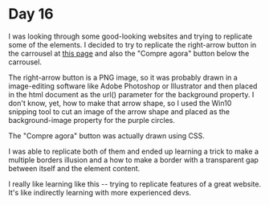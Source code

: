 # Day 16

I was looking through some good-looking websites and trying to replicate some of the elements. I decided to try to replicate the right-arrow button in the carrousel at [this page](https://tazoselmachips.com.br/) and also the "Compre agora" button below the carrousel.

The right-arrow button is a PNG image, so it was probably drawn in a image-editing software like Adobe Photoshop or Illustrator and then placed in the html document as the url() parameter for the background property. I don't know, yet, how to make that arrow shape, so I used the Win10 snipping tool to cut an image of the arrow shape and placed as the background-image property for the purple circles.

The "Compre agora" button was actually drawn using CSS.

I was able to replicate both of them and ended up learning a trick to make a multiple borders illusion and a how to make a border with a transparent gap between itself and the element content.

I really like learning like this -- trying to replicate features of a great website. It's like indirectly learning with more experienced devs.
